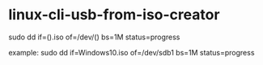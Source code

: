 # linux-cli-usb-from-iso-creator

sudo dd if=(<name of usb disk>).iso of=/dev/(<name of usb>) bs=1M status=progress
  
example:
  sudo dd if=Windows10.iso of=/dev/sdb1 bs=1M status=progress



